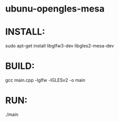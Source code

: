 # ubunu-opengles-mesa
# INSTALL:
sudo apt-get install libglfw3-dev libgles2-mesa-dev
# BUILD:
 gcc main.cpp -lglfw -lGLESv2 -o main
# RUN:
./main
